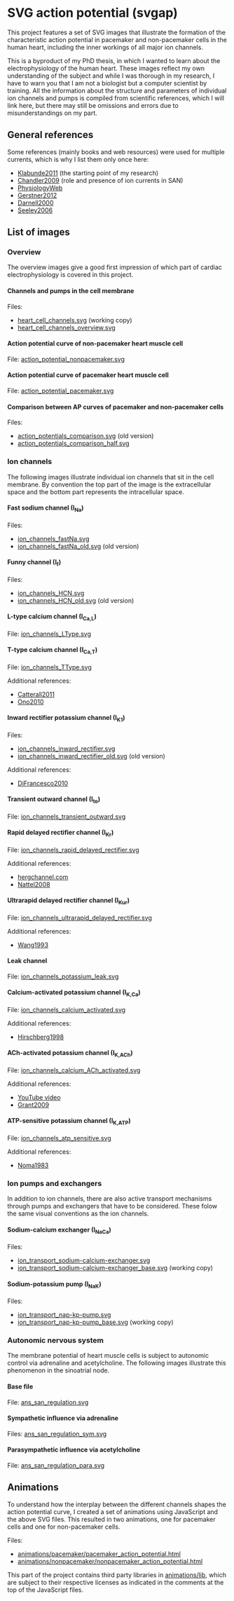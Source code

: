 # SVG action potential (svgap)

This project features a set of SVG images that illustrate the formation of the characteristic action potential in pacemaker and non-pacemaker cells in the human heart, including the inner workings of all major ion channels.

This is a byproduct of my PhD thesis, in which I wanted to learn about the electrophysiology of the human heart.
These images reflect my own understanding of the subject and while I was thorough in my research, I have to warn you that I am not a biologist but a computer scientist by training.
All the information about the structure and parameters of individual ion channels and pumps is compiled from scientific references, which I will link here, but there may still be omissions and errors due to misunderstandings on my part.

## General references

Some references (mainly books and web resources) were used for multiple currents, which is why I list them only once here:

* [Klabunde2011](https://isbnsearch.org/isbn/9781451113846) (the starting point of my research)
* [Chandler2009](https://doi.org/10.1161/CIRCULATIONAHA.108.804369) (role and presence of ion currents in SAN)
* [PhysiologyWeb](https://web.archive.org/web/20210611082937/https://www.physiologyweb.com/lecture_notes/neuronal_action_potential/neuronal_action_potential_important_features.html)
* [Gerstner2012](https://doi.org/10.1017/CBO9780511815706)
* [Darnell2000](https://isbnsearch.org/isbn/0716731363)
* [Seeley2006](https://isbnsearch.org/isbn/9780073228051)

## List of images

### Overview

The overview images give a good first impression of which part of cardiac electrophysiology is covered in this project.

#### Channels and pumps in the cell membrane

Files:

* [heart_cell_channels.svg](heart_cell_channels.svg) (working copy)
* [heart_cell_channels_overview.svg](heart_cell_channels_overview.svg)

#### Action potential curve of non-pacemaker heart muscle cell

File: [action_potential_nonpacemaker.svg](action_potential_nonpacemaker.svg)

#### Action potential curve of pacemaker heart muscle cell

File: [action_potential_pacemaker.svg](action_potential_pacemaker.svg)

#### Comparison between AP curves of pacemaker and non-pacemaker cells

Files:

* [action_potentials_comparison.svg](action_potentials_comparison.svg) (old version)
* [action_potentials_comparison_half.svg](action_potentials_comparison_half.svg)

### Ion channels

The following images illustrate individual ion channels that sit in the cell membrane.
By convention the top part of the image is the extracellular space and the bottom part represents the intracellular space.

#### Fast sodium channel (I<sub>Na</sub>)

Files:

* [ion_channels_fastNa.svg](ion_channels_fastNa.svg)
* [ion_channels_fastNa_old.svg](ion_channels_fastNa_old.svg) (old version)

#### Funny channel (I<sub>f</sub>)

Files:

* [ion_channels_HCN.svg](ion_channels_HCN.svg)
* [ion_channels_HCN_old.svg](ion_channels_HCN_old.svg) (old version)

#### L-type calcium channel (I<sub>Ca,L</sub>)

File: [ion_channels_LType.svg](ion_channels_LType.svg)

#### T-type calcium channel (I<sub>Ca,T</sub>)

File: [ion_channels_TType.svg](ion_channels_TType.svg)

Additional references:

* [Catterall2011](https://doi.org/10.1101/cshperspect.a003947)
* [Ono2010](https://doi.org/10.1016/j.yjmcc.2009.08.021)

#### Inward rectifier potassium channel (I<sub>K1</sub>)

Files: 

* [ion_channels_inward_rectifier.svg](ion_channels_inward_rectifier.svg)
* [ion_channels_inward_rectifier_old.svg](ion_channels_inward_rectifier_old.svg) (old version)

Additional references:

* [DiFrancesco2010](https://doi.org/10.1161/CIRCRESAHA.109.208041)

#### Transient outward channel (I<sub>to</sub>)

File: [ion_channels_transient_outward.svg](ion_channels_transient_outward.svg)

#### Rapid delayed rectifier channel (I<sub>Kr</sub>)

File: [ion_channels_rapid_delayed_rectifier.svg](ion_channels_rapid_delayed_rectifier.svg)

Additional references:

* [hergchannel.com](https://web.archive.org/web/20190806143620/http://hergchannel.com/)
* [Nattel2008](https://doi.org/10.1113/jphysiol.2008.163089)


#### Ultrarapid delayed rectifier channel (I<sub>Kur</sub>)

File: [ion_channels_ultrarapid_delayed_rectifier.svg](ion_channels_ultrarapid_delayed_rectifier.svg)

Additional references:

* [Wang1993](https://www.ahajournals.org/doi/abs/10.1161/01.res.73.6.1061)

#### Leak channel

File: [ion_channels_potassium_leak.svg](ion_channels_potassium_leak.svg)

#### Calcium-activated potassium channel (I<sub>K,Ca</sub>)

File: [ion_channels_calcium_activated.svg](ion_channels_calcium_activated.svg)

Additional references:

* [Hirschberg1998](https://doi.org/10.1085/jgp.111.4.565)

#### ACh-activated potassium channel (I<sub>K,ACh</sub>)

File: [ion_channels_calcium_ACh_activated.svg](ion_channels_calcium_ACh_activated.svg)

Additional references:

* [YouTube video](https://www.youtube.com/watch?v=tTY1VNDYtdE)
* [Grant2009](https://doi.org/10.1161/CIRCEP.108.789081)

#### ATP-sensitive potassium channel (I<sub>K,ATP</sub>)

File: [ion_channels_atp_sensitive.svg](ion_channels_atp_sensitive.svg)

Additional references:

* [Noma1983](https://doi.org/10.1038/305147a0)

### Ion pumps and exchangers

In addition to ion channels, there are also active transport mechanisms through pumps and exchangers that have to be considered.
These folow the same visual conventions as the ion channels.

#### Sodium-calcium exchanger (I<sub>NaCa</sub>)

Files:

* [ion_transport_sodium-calcium-exchanger.svg](ion_transport_sodium-calcium-exchanger.svg)
* [ion_transport_sodium-calcium-exchanger_base.svg](ion_transport_sodium-calcium-exchanger_base.svg) (working copy)


#### Sodium-potassium pump (I<sub>NaK</sub>)

Files:

* [ion_transport_nap-kp-pump.svg](ion_transport_nap-kp-pump.svg)
* [ion_transport_nap-kp-pump_base.svg](ion_transport_nap-kp-pump_base.svg) (working copy)

### Autonomic nervous system

The membrane potential of heart muscle cells is subject to autonomic control via adrenaline and acetylcholine.
The following images illustrate this phenomenon in the sinoatrial node.

#### Base file

File: [ans_san_regulation.svg](ans_san_regulation.svg)

#### Sympathetic influence via adrenaline

Files: [ans_san_regulation_sym.svg](ans_san_regulation_sym.svg)

#### Parasympathetic influence via acetylcholine

File: [ans_san_regulation_para.svg](ans_san_regulation_para.svg)

## Animations

To understand how the interplay between the different channels shapes the action potential curve, I created a set of animations using JavaScript and the above SVG files.
This resulted in two animations, one for pacemaker cells and one for non-pacemaker cells.

Files:

* [animations/pacemaker/pacemaker_action_potential.html](animations/pacemaker/pacemaker_action_potential.html)
* [animations/nonpacemaker/nonpacemaker_action_potential.html](animations/nonpacemaker/nonpacemaker_action_potential.html)

This part of the project contains third party libraries in [animations/lib](animations/lib), which are subject to their respective licenses as indicated in the comments at the top of the JavaScript files.
